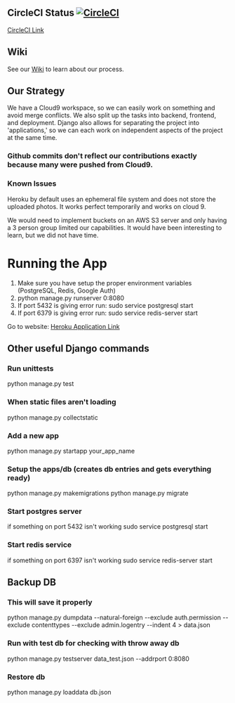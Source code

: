 ## CircleCI Status [![CircleCI](https://circleci.com/gh/CSUMB-SCD/problem_solvent.svg?style=svg&circle-token=9bbddaaa4310633b363982d784075154253134f2)](https://circleci.com/gh/CSUMB-SCD/problem_solvent) 
[CircleCI Link](https://circleci.com/gh/CSUMB-SCD/problem_solvent)

## Wiki
See our [Wiki](https://github.com/CSUMB-SCD/problem_solvent/wiki) to learn about our process.

## Our Strategy
We have a Cloud9 workspace, so we can easily work on something and avoid merge conflicts. We also split up the tasks into backend, frontend, and deployment. Django also allows for separating the project into 'applications,' so we can each work on independent aspects of the project at the same time.
### Github commits don't reflect our contributions exactly because many were pushed from Cloud9. 

### Known Issues
Heroku by default uses an ephemeral file system and does not store the uploaded photos. It works perfect temporarily and works on cloud 9.

We would need to implement buckets on an AWS S3 server and only having a 3 person group limited our capabilities. It would have been interesting to learn, but we did not have time.

# Running the App
1. Make sure you have setup the proper environment variables (PostgreSQL, Redis, Google Auth)
2. python manage.py runserver 0:8080
3. If port 5432 is giving error run: sudo service postgresql start
4. If port 6379 is giving error run: sudo service redis-server start

Go to website: [Heroku Application Link](https://problem-solvent.herokuapp.com)

## Other useful Django commands

### Run unittests
python manage.py test

### When static files aren't loading
python manage.py collectstatic

### Add a new app
python manage.py startapp your_app_name

### Setup the apps/db (creates db entries and gets everything ready)
python manage.py makemigrations
python manage.py migrate

### Start postgres server
if something on port 5432 isn't working
sudo service postgresql start

### Start redis service
if something on port 6397 isn't working
sudo service redis-server start

## Backup DB
### This will save it properly
python manage.py dumpdata --natural-foreign --exclude auth.permission --exclude contenttypes --exclude admin.logentry --indent 4 > data.json

### Run with test db for checking with throw away db
python manage.py testserver data_test.json --addrport 0:8080

### Restore db
python manage.py loaddata db.json

